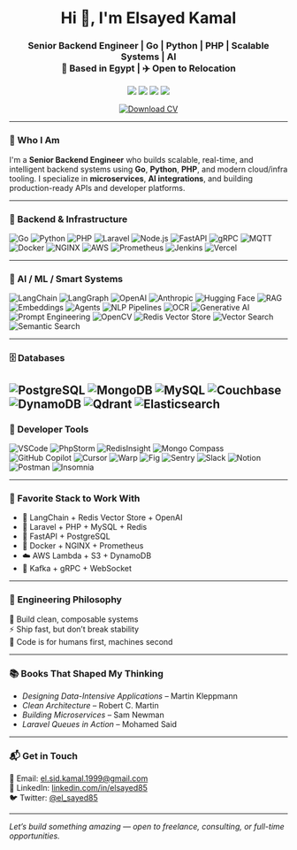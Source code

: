 <h1 align="center">Hi 👋, I'm Elsayed Kamal</h1>
<h3 align="center">
  Senior Backend Engineer | Go | Python | PHP | Scalable Systems | AI  
  <br/>📍 Based in Egypt | ✈️ Open to Relocation
</h3>


<p align="center">
  <a href="mailto:el.sid.kamal.1999@gmail.com"><img src="https://img.shields.io/badge/-Email-D14836?style=flat&logo=gmail&logoColor=white"/></a>
  <a href="https://linkedin.com/in/elsayed85"><img src="https://img.shields.io/badge/-LinkedIn-0077B5?style=flat&logo=linkedin&logoColor=white"/></a>
  <a href="https://twitter.com/el_sayed85"><img src="https://img.shields.io/badge/-Twitter-1DA1F2?style=flat&logo=twitter&logoColor=white"/></a>
  <a href="#"><img src="https://komarev.com/ghpvc/?username=elsayed85&label=&color=0e75b6&style=flat"/></a>
</p>

<p align="center">
  <a href="/Elsayed-Kamal-CV.pdf" download>
    <img src="https://img.shields.io/badge/📄 Download%20CV-EA4335?style=for-the-badge&logo=adobeacrobatreader&logoColor=white" alt="Download CV">
  </a>
</p>



---

### 🧠 Who I Am

I'm a **Senior Backend Engineer** who builds scalable, real-time, and intelligent backend systems using **Go**, **Python**, **PHP**, and modern cloud/infra tooling. I specialize in **microservices**, **AI integrations**, and building production-ready APIs and developer platforms.

---

### 🔧 Backend & Infrastructure

![Go](https://img.shields.io/badge/Go-00ADD8?logo=go&logoColor=white&style=flat)
![Python](https://img.shields.io/badge/Python-3776AB?logo=python&logoColor=white&style=flat)
![PHP](https://img.shields.io/badge/PHP-777BB4?logo=php&logoColor=white&style=flat)
![Laravel](https://img.shields.io/badge/Laravel-FC4949?logo=laravel&logoColor=white&style=flat)
![Node.js](https://img.shields.io/badge/Node.js-339933?logo=node.js&logoColor=white&style=flat)
![FastAPI](https://img.shields.io/badge/FastAPI-009688?logo=fastapi&logoColor=white&style=flat)
![gRPC](https://img.shields.io/badge/gRPC-6DB33F?logo=grpc&logoColor=white&style=flat)
![MQTT](https://img.shields.io/badge/MQTT-005B96?style=flat)
![Docker](https://img.shields.io/badge/Docker-2496ED?logo=docker&logoColor=white&style=flat)
![NGINX](https://img.shields.io/badge/NGINX-009639?logo=nginx&logoColor=white&style=flat)
![AWS](https://img.shields.io/badge/AWS-232F3E?logo=amazonaws&logoColor=white&style=flat)
![Prometheus](https://img.shields.io/badge/Prometheus-E6522C?logo=prometheus&logoColor=white&style=flat)
![Jenkins](https://img.shields.io/badge/Jenkins-D24939?logo=jenkins&logoColor=white&style=flat)
![Vercel](https://img.shields.io/badge/Vercel-000000?logo=vercel&logoColor=white&style=flat)

---

### 🧠 AI / ML / Smart Systems

![LangChain](https://img.shields.io/badge/LangChain-black?style=flat&logo=openai&logoColor=white)
![LangGraph](https://img.shields.io/badge/LangGraph-000000?style=flat)
![OpenAI](https://img.shields.io/badge/OpenAI-10a37f?logo=openai&logoColor=white&style=flat)
![Anthropic](https://img.shields.io/badge/Anthropic-000000?style=flat)
![Hugging Face](https://img.shields.io/badge/Transformers-FFBF00?logo=huggingface&logoColor=black&style=flat)
![RAG](https://img.shields.io/badge/RAG-8e44ad?style=flat)
![Embeddings](https://img.shields.io/badge/Embeddings-2c3e50?style=flat)
![Agents](https://img.shields.io/badge/Agents-3c8dbc?style=flat)
![NLP Pipelines](https://img.shields.io/badge/NLP%20Pipelines-9b59b6?style=flat)
![OCR](https://img.shields.io/badge/OCR-34495e?style=flat)
![Generative AI](https://img.shields.io/badge/Generative%20AI-1abc9c?style=flat)
![Prompt Engineering](https://img.shields.io/badge/Prompt%20Engineering-e67e22?style=flat)
![OpenCV](https://img.shields.io/badge/OpenCV-5C3EE8?logo=opencv&logoColor=white&style=flat)
![Redis Vector Store](https://img.shields.io/badge/Redis%20Vector%20Store-DC382D?logo=redis&logoColor=white&style=flat)
![Vector Search](https://img.shields.io/badge/Vector%20Search-2f3640?style=flat)
![Semantic Search](https://img.shields.io/badge/Semantic%20Search-718093?style=flat)

---

### 🗄️ Databases

![PostgreSQL](https://img.shields.io/badge/PostgreSQL-4169E1?logo=postgresql&logoColor=white&style=flat)
![MongoDB](https://img.shields.io/badge/MongoDB-47A248?logo=mongodb&logoColor=white&style=flat)
![MySQL](https://img.shields.io/badge/MySQL-4479A1?logo=mysql&logoColor=white&style=flat)
![Couchbase](https://img.shields.io/badge/Couchbase-EE1F23?logo=couchbase&logoColor=white&style=flat)
![DynamoDB](https://img.shields.io/badge/DynamoDB-4053D6?logo=amazondynamodb&logoColor=white&style=flat)
![Qdrant](https://img.shields.io/badge/Qdrant-4e9a06?style=flat)
![Elasticsearch](https://img.shields.io/badge/Elasticsearch-005571?logo=elasticsearch&logoColor=white&style=flat)
---

### 🧰 Developer Tools

![VSCode](https://img.shields.io/badge/VSCode-007ACC?logo=visualstudiocode&logoColor=white&style=flat)
![PhpStorm](https://img.shields.io/badge/PhpStorm-000000?logo=phpstorm&logoColor=white&style=flat)
![RedisInsight](https://img.shields.io/badge/RedisInsight-DC382D?logo=redis&logoColor=white&style=flat)
![Mongo Compass](https://img.shields.io/badge/MongoDB%20Compass-47A248?logo=mongodb&logoColor=white&style=flat)
![GitHub Copilot](https://img.shields.io/badge/GitHub_Copilot-181717?logo=github&logoColor=white&style=flat)
![Cursor](https://img.shields.io/badge/Cursor-2E3440?style=flat)
![Warp](https://img.shields.io/badge/Warp-1F1F1F?style=flat)
![Fig](https://img.shields.io/badge/Fig-3e3e3e?style=flat)
![Sentry](https://img.shields.io/badge/Sentry-362d59?logo=sentry&logoColor=white&style=flat)
![Slack](https://img.shields.io/badge/Slack-4A154B?logo=slack&logoColor=white&style=flat)
![Notion](https://img.shields.io/badge/Notion-000000?logo=notion&logoColor=white&style=flat)
![Postman](https://img.shields.io/badge/Postman-FF6C37?logo=postman&logoColor=white&style=flat)
![Insomnia](https://img.shields.io/badge/Insomnia-4000BF?logo=insomnia&logoColor=white&style=flat)

---

### 🧰 Favorite Stack to Work With

- 🧠 LangChain + Redis Vector Store + OpenAI
- 🐘 Laravel + PHP + MySQL + Redis
- 🐍 FastAPI + PostgreSQL
- 🐳 Docker + NGINX + Prometheus
- ☁️ AWS Lambda + S3 + DynamoDB
- 🧩 Kafka + gRPC + WebSocket

---

### 💬 Engineering Philosophy

🧱 Build clean, composable systems  
⚡ Ship fast, but don’t break stability  
🤝 Code is for humans first, machines second  

---

### 📚 Books That Shaped My Thinking

- *Designing Data-Intensive Applications* – Martin Kleppmann  
- *Clean Architecture* – Robert C. Martin  
- *Building Microservices* – Sam Newman  
- *Laravel Queues in Action* – Mohamed Said  

---

### 📬 Get in Touch

📧 Email: [el.sid.kamal.1999@gmail.com](mailto:el.sid.kamal.1999@gmail.com)  
🔗 LinkedIn: [linkedin.com/in/elsayed85](https://linkedin.com/in/elsayed85)  
🐦 Twitter: [@el_sayed85](https://twitter.com/el_sayed85)

---

*Let’s build something amazing — open to freelance, consulting, or full-time opportunities.*
